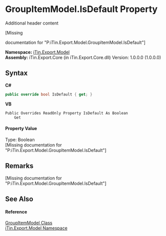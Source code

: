 # GroupItemModel.IsDefault Property 
Additional header content 

\[Missing <summary> documentation for "P:iTin.Export.Model.GroupItemModel.IsDefault"\]

**Namespace:**&nbsp;<a href="ef57ffcc-e95e-b212-5a46-9aa6f5a3511f">iTin.Export.Model</a><br />**Assembly:**&nbsp;iTin.Export.Core (in iTin.Export.Core.dll) Version: 1.0.0.0 (1.0.0.0)

## Syntax

**C#**<br />
``` C#
public override bool IsDefault { get; }
```

**VB**<br />
``` VB
Public Overrides ReadOnly Property IsDefault As Boolean
	Get
```


#### Property Value
Type: Boolean<br />\[Missing <value> documentation for "P:iTin.Export.Model.GroupItemModel.IsDefault"\]

## Remarks
\[Missing <remarks> documentation for "P:iTin.Export.Model.GroupItemModel.IsDefault"\]

## See Also


#### Reference
<a href="aeab9006-ae6f-3a98-fb4a-69a6da2f53e1">GroupItemModel Class</a><br /><a href="ef57ffcc-e95e-b212-5a46-9aa6f5a3511f">iTin.Export.Model Namespace</a><br />